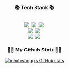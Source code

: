 <!--
**inhohwangg/inhohwangg** is a ✨ _special_ ✨ repository because its `README.md` (this file) appears on your GitHub profile.

Here are some ideas to get you started:

- 🔭 I’m currently working on ...
- 🌱 I’m currently learning ...
- 👯 I’m looking to collaborate on ...
- 🤔 I’m looking for help with ...
- 💬 Ask me about ...
- 📫 How to reach me: ...
- 😄 Pronouns: ...
- ⚡ Fun fact: ...
-->

<h3 align="center">📚 Tech Stack 📚</h3>
<p align="center">
  <br>
  <img src="https://img.shields.io/badge/flutter-02569B?style=flat-square&logo=flutter&logoColor=46CAF9"/></a>&nbsp
  <img src="https://img.shields.io/badge/Dart-0175C2?style=flat-square&logo=dart&logoColor=white"/></a>&nbsp
  <img src="https://img.shields.io/badge/Javascript-ffb13b?style=flat-square&logo=javascript&logoColor=white"/></a>&nbsp
  <br>
  <img src="https://img.shields.io/badge/Node.js-339933?style=flat-square&logo=Node.js&logoColor=white"/></a>&nbsp
  <img src="https://img.shields.io/badge/Express-000000?style=flat-square&logo=Express&logoColor=white"/></a>&nbsp
  <br>
  <img src="https://img.shields.io/badge/Docker-2496ED?style=flat-square&logo=Docker&logoColor=white"/></a>&nbsp
  <img src="https://img.shields.io/badge/Debian-A81D33?style=flat-square&logo=debian&logoColor=white"/></a>&nbsp
</p>


<h3 align="center">👩‍💻 My Github Stats 👩‍💻</h3>
<div align="center">

[![inhohwangg's GitHub stats](https://github-readme-stats.vercel.app/api?username=inhohwangg)](https://github.com/inhohwangg/github-readme-stats)
</div>

